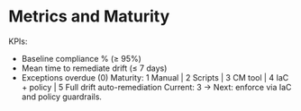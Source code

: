 # Metrics and Maturity
KPIs:
- Baseline compliance % (≥ 95%)
- Mean time to remediate drift (≤ 7 days)
- Exceptions overdue (0)
Maturity:
1 Manual | 2 Scripts | 3 CM tool | 4 IaC + policy | 5 Full drift auto-remediation
Current: 3 → Next: enforce via IaC and policy guardrails.
